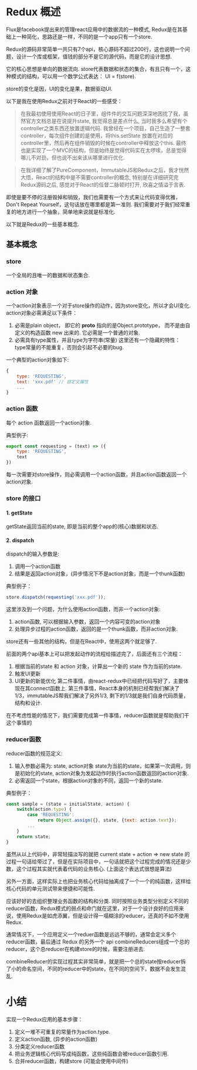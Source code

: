 # Redux 概述

Flux是facebook提出来的管理react应用中的数据流的一种模式, Redux是在其基础上一种简化，思路还是一样，不同的是一个app只有一个store.

Redux的源码非常简单一共只有7个api，核心源码不超过200行，这也说明一个问题，设计一个库或框架，值钱的部分不是它的源代码，而是它的设计思想.

它的核心思想是单向的数据流向. store代表数据和状态的集合，有且只有一个，这种模式的结构，可以用一个数学公式表达： UI = f(store).

store的变化是因，UI的变化是果，数据驱动UI.

以下是我在使用Redux之前对于React的一些感受：
> 在我最初使用使用React的日子里，组件件的交互问题深深地困扰了我，虽然官方文档总是在说提升state, 我觉得总是差点什么, 当时我多么希望有个controller之类东西还放置逻辑代码. 我曾经在一个项目，自己生造了一整套controller，每次组件创建的是使用，将this.setState 放置在对应的controller里，然后再在组件销毁的时候在controller中释放这个this. 最终也是实现了一个MVC的结构，但是始终是觉得代码实在太啰嗦，总是觉得哪儿不对劲，但也说不出来该从哪里进行优化.

> 在我详细了解了PureComponent，ImmutableJS和Redux之后，我才恍然大悟，React的结构中是不需要controller的概念, 特别是在详细研究完Redux源码之后, 感觉对于React的任督二脉顿时打开, 欣喜之情溢于言表.

即使是要不停的注册毁掉和销毁，我们也需要有一个方式来让代码变得优雅，Don't Repeat Yourself，这句话放在哪里都是第一准则. 我们需要对于我们经常重复的地方进行一个抽象，简单地来说就是标准化.

以下就是Redux的一些基本概念.

## 基本概念
### store
一个全局的且唯一的数据和状态集合.

### action 对象
一个action对象表示一个对于store操作的动作，因为store变化，所以才会UI变化.
action对象必需满足以下条件：
1. 必需是plain object，
即它的 __proto__ 指向的是Object.prototype， 而不是由自定义的构造函数 new 出来的. 它必需是一个普通的对象.
2. 必需具有type属性，并且type为字符串(常量)
这里还有一个隐藏的特性：type常量的不能重复，否则会引起不必要的bug.

一个典型的action对象如下:
```js
{
    type: 'REQUESTING',
    text: 'xxx.pdf' // 自定义属性
    ...
}
```

### action 函数
每个 action 函数返回一个action对象.

典型例子:
```js
export const requesting = (text) => ({
    type: 'REQUESTING',
    text
})

```
每一次需要对store操作，则必需调用一个action函数，并且action函数返回一个action对象.

### store 的接口
#### 1. getState
getState返回当前的state, 即是当前的整个app的(核心)数据和状态.

#### 2. dispatch
dispatch的输入参数是:
1. 调用一个action函数
2. 结果是返回action对象，(异步情况下不是action对象，而是一个thunk函数)

典型例子：
```js
store.dispatch(requesting('xxx.pdf'));
```
这里涉及到一个问题，为什么使用action函数，而非一个action对象:
1. action函数, 可以根据输入参数，返回一个内容可变的action对象
2. 处理异步过程的action函数，返回的是一个thunk函数，而非action对象.

store还有一些其他的结构，但是在React中，使用这两个就足够了.


前面的两个api基本上可以把发起动作的流程给描述完了，后面还有三个流程：
1. 根据当前的state 和 action 对象，计算出一个新的 state 作为当前的state.
2. 触发UI更新
3. UI更新的新能优化
第二件事情，由react-redux中已经把代码写好了，主要体现在其connect函数上.
第三件事情，React本身的机制已经帮我们解决了1/3，immutableJS帮我们解决了另外1/3, 剩下的1/3就是我们自身代码质量，结构和设计.

在不考虑性能的情况下，我们需要完成第一件事情，reducer函数就是帮助我们干这个事情的

### reducer函数
reducer函数的规范定义:
1. 输入参数必需为: state, action对象
state为当前的state，如果第一次调用，则是初始化的state, action对象为发起动作时执行action函数返回的action对象.
2. 必需返回一个state，根据action对象的不同，返回一个新的state.

典型例子：
```js
const sample = (state = initialState, action) {
    switch(action.type) {
        case 'REQUESTING':
            return Object.assign({}, state, {text: action.text});
        ...
    }
    return state;
}
```

虽然从以上代码中，非常轻描淡写的就把 current state + action => new state 的过程一句话给带过了，但是在实际项目中，一句话就把这个过程完成的情况还是少数，这个过程其实就代表着代码的业务核心. (上面这个表达式很想是算法)

另外一方面，这样实际上也把业务核心代码给抽离成了一个一个的纯函数，这样给核心代码的单元测试带来便捷和可能性.

应该好好的去组织整理业务函数的结构和分类. 同时按照业务类型分别定义不同的reducer函数，Redux模式的弱点和命门就在这里，对于一个设计良好的应用来说，使用Redux是如虎添翼，但是设计得一塌糊涂的reducer，还真的不如不使用Redux.

通常情况下，一个应用定义一个reduer函数是远远不够的，通常会定义多个reducer函数，最后通过 Redux 的另外一个 api combineReducers组成一个总的reducer，这个总reducer在构建store的时候，需要注册进去.

combineReducer的实现过程其实非常简单，就是把一个总的state按reducer拆了小的命名空间，不同的reducer中的state，在不同的空间下，数据不会发生混乱.

# 小结
实现一个Redux应用的基本步骤：
1. 定义一堆不可重复的常量作为action.type.
2. 定义action函数, (异步的action函数)
3. 分类定义reducer函数
4. 把业务逻辑核心代码写成纯函数，这些纯函数会被reducer函数引用.
5. 合并reducer函数，构建store (可能会使用中间件)
